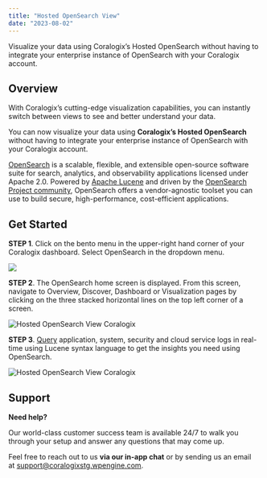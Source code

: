 ```yaml
---
title: "Hosted OpenSearch View"
date: "2023-08-02"
---
```


Visualize your data using Coralogix’s Hosted OpenSearch without having to integrate your enterprise instance of OpenSearch with your Coralogix account.

## Overview

With Coralogix’s cutting-edge visualization capabilities, you can instantly switch between views to see and better understand your data.

You can now visualize your data using **Coralogix’s Hosted OpenSearch** without having to integrate your enterprise instance of OpenSearch with your Coralogix account.

[OpenSearch](https://opensearch.org/) is a scalable, flexible, and extensible open-source software suite for search, analytics, and observability applications licensed under Apache 2.0. Powered by [Apache Lucene](https://lucene.apache.org/) and driven by the [OpenSearch Project community](https://opensearch.org/about.html), OpenSearch offers a vendor-agnostic toolset you can use to build secure, high-performance, cost-efficient applications.

## Get Started

**STEP 1**. Click on the bento menu in the upper-right hand corner of your Coralogix dashboard. Select OpenSearch in the dropdown menu.

![](https://lh3.googleusercontent.com/xYDbkdC9ZuH0A0TE6gKT3-vTNcw28pBobx4FH7r6_kjiroEHj3Meoez0y1ONzo9U6eFzKN1aJhgJwjrDt9uVL-NHoqG5VGHDVSk-DPsIcZBrFuhS_YhGDJ6qi8Qp-9ROeHj9b2AO6t7TfFvCHBUD2MM)

**STEP 2**. The OpenSearch home screen is displayed. From this screen, navigate to Overview, Discover, Dashboard or Visualization pages by clicking on the three stacked horizontal lines on the top left corner of a screen.

![Hosted OpenSearch View Coralogix](https://lh6.googleusercontent.com/2g5OXT9b7NiOgoc1clIN2xmpZ1J0PD4ZgN-qQN8FGzji4uvF-CjRUdSBoVnkYlVAC5pX_84m1m1-piGP8BvlD_13WHJjCgqOjqymsSvfwXf76CQhFLEjddY5xz2PywHegLsdWp1tuvuoioupYSH4c2g)

**STEP 3**. [Query](https://coralogixstg.wpengine.com/docs/log-query-simply-retrieve-data/) application, system, security and cloud service logs in real-time using Lucene syntax language to get the insights you need using OpenSearch.

![Hosted OpenSearch View Coralogix](https://lh3.googleusercontent.com/0UhU4N4Y3_qCHav5LTqhAYR1alkMLNjQCOO0xTnM6GzIbnAhY3Jy7VuBBN1jMWho0NWTOAUm-Licy0_wumQx_JjAWnZ5bPOG8PgBgKzfI46p5NjThR0nInKpUb6sdGh1brL_Sg-Si1ccaNbO0GdTidY)

## Support

**Need help?**

Our world-class customer success team is available 24/7 to walk you through your setup and answer any questions that may come up.

Feel free to reach out to us **via our in-app chat** or by sending us an email at [support@coralogixstg.wpengine.com](mailto:support@coralogixstg.wpengine.com).
